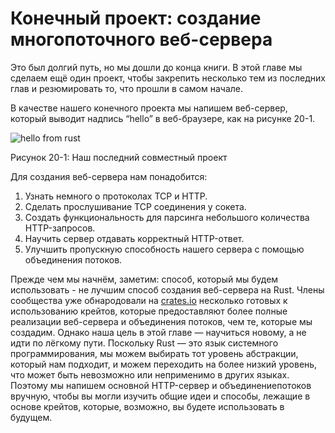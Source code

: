 # Конечный проект: создание многопоточного веб-сервера

Это был долгий путь, но мы дошли до конца книги. В этой главе мы сделаем ещё один проект, чтобы закрепить несколько тем из последних глав и резюмировать то, что прошли в самом начале.

В качестве нашего конечного проекта мы напишем веб-сервер, который выводит надпись “hello” в веб-браузере, как на рисунке 20-1.

![hello from rust](https://github.com/ruRust/book/blob/master/rustbook-en/src/img/trpl20-01.png?raw=true)

<span class="caption">Рисунок 20-1: Наш последний совместный проект</span>

Для создания веб-сервера нам понадобится:

1. Узнать немного о протоколах TCP и HTTP.
2. Сделать прослушивание TCP соединения у сокета.
3. Создать функциональность для парсинга небольшого количества HTTP-запросов.
4. Научить сервер отдавать корректный HTTP-ответ.
5. Улучшить пропускную способность нашего сервера с помощью объединения потоков.

Прежде чем мы начнём, заметим: способ, который мы будем использовать - не лучшим способ создания веб-сервера на Rust. Члены сообщества уже обнародовали на [crates.io](https://crates.io/) несколько готовых к использованию крейтов, которые предоставляют более полные реализации веб-сервера и объединения потоков, чем те, которые мы создадим. Однако наша цель в этой главе — научиться новому, а не идти по лёгкому пути. Поскольку Rust — это язык системного программирования, мы можем выбирать тот уровень абстракции, который нам подходит, и можем переходить на более низкий уровень, что может быть невозможно или неприменимо в других языках. Поэтому мы напишем основной HTTP-сервер и объединениепотоков вручную, чтобы вы могли изучить общие идеи и способы, лежащие в основе крейтов, которые, возможно, вы будете использовать в будущем.
